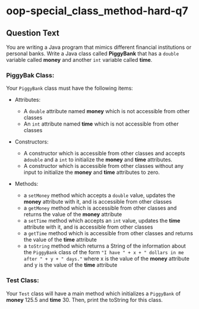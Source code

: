 # oop-special_class_method-hard-q7

## Question Text

You are writing a Java program that mimics different financial institutions or personal banks. Write a Java class called
**PiggyBank** that has a `double` variable called **money** and another `int` variable called **time**.

### PiggyBak Class:

Your `PiggyBank` class must have the following items:

- Attributes:
    - A `double` attribute named **money** which is not accessible from other classes
    - An `int` attribute named **time** which is not accessible from other classes

- Constructors:
    - A constructor which is accessible from other classes and accepts a`double` and a `int` to initialize the
      **money** and **time** attributes.
    - A constructor which is accessible from other classes without any input to initialize the
      **money** and **time** attributes to zero.

- Methods:
    - a `setMoney` method which accepts a `double` value, updates the **money** attribute with it, and is accessible
      from other classes
    - a `getMoney` method which is accessible from other classes and returns the value of the **money** attribute
    - a `setTime` method which accepts an `int` value, updates the **time** attribute with it, and is accessible
      from other classes
    - a `getTime` method which is accessible from other classes and returns the value of the **time** attribute
    - a `toString` method which returns a String of the information about the `PiggyBank` class of the form
      `"I have " + x + " dollars in me after " + y + " days."` where x is the value of the **money** attribute
      and y is the value of the **time** attribute

### Test Class:

Your `Test` class will have a main method which initializes a `PiggyBank` of **money** 125.5 and **time** 30. Then,
print the toString for this class.